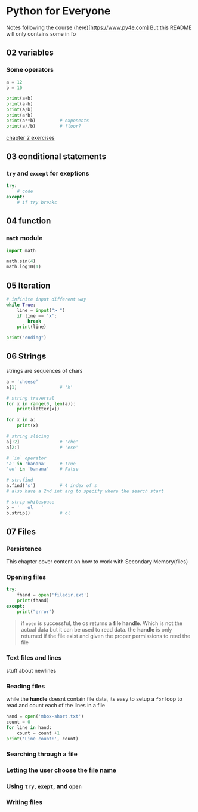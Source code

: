 # Python for Everyone

Notes following the course (here)[https://www.py4e.com]
But this README will only contains some in fo 

## 02 variables

### Some operators

```python
a = 12
b = 10

print(a+b)
print(a-b)
print(a/b)
print(a*b)
print(a**b)         # exponents
print(a//b)         # floor?
```

[chapter 2 exercises](code/02variable.py)

## 03 conditional statements

### `try` and `except` for exeptions

```python
try:
    # code
except:
    # if try breaks
```

## 04 function

### `math` module

```python
import math

math.sin(4)
math.log10(1)
```

## 05 Iteration

```python
# infinite input different way
while True:
    line = input("> ")
    if line == 'x':
        break
    print(line)

print("ending")
```

## 06 Strings

strings are sequences of chars

```python
a = 'cheese'
a[1]                # 'h'

# string traversal
for x in range(0, len(a)):
    print(letter[x])

for x in a:
    print(x)

# string slicing
a[:2]               # 'che'
a[2:]               # 'ese'

# `in` operator
'a' in 'banana'     # True
'ee' in 'banana'    # False

# str.find
a.find('s')         # 4 index of s
# also have a 2nd int arg to specify where the search start

# strip whitespace
b = '   ol   '
b.strip()           # ol
```

## 07 Files

### Persistence

This chapter cover content on how to work with Secondary Memory(files)

### Opening files

```python
try:
    fhand = open('filedir.ext') 
    print(fhand)
except:
    print("error")
```

> if `open` is successful, the os returns a **file handle**.
> Which is not the actual data but it can be used to read data.
> the **handle** is only returned if the file exist and given the proper permissions to read the file

### Text files and lines

stuff about newlines

### Reading files

while the **handle** doesnt contain file data, its easy to setup a `for` loop to read and count each of the lines in a file

```python
hand = open('mbox-short.txt')
count = 0
for line in hand:
    count = count +1
print('Line count:', count)
```




### Searching through a file

### Letting the user choose the file name

### Using `try`, `exept`, and `open`

### Writing files